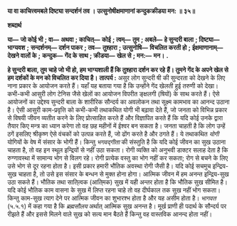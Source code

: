 **या वा काचित्त्वमबले दिष्ट्या सन्दर्शनं तव ।** **उत्सुनोषीक्षमाणानां कन्दुकक्रीडया मन: ॥ ३५॥** 

**शब्दार्थ** 

**या—** **जो कोई भी** **; वा—** **अथवा** **; काचित्—** **कोई** **; त्वम्—** **तुम** **; अबले—** **हे सुन्दरी बाला** **; दिष्ट्या—** **भाग्यवश** **;** **सन्दर्शनम्—** **दर्शन पाकर** **; तव—** **तुश्हारा** **; उत्सुनोषि—** **विचलित करती हो** **; ईक्षमाणानाम्—** **देखने वालों के** **;** **कन्दुक—** **गेंद के साथ** **; क्रीडया—** **खेल से** **; मन:—** **मन।** **.** 

**हे सुन्दरी बाला, तुम चाहे जो भी हो, हम भाग्यशाली हैं कि तुश्हारा दर्शन कर रहे** **हैं। तुमने गेंद के अपने खेल से हम दर्शकों के मन को विचलित कर दिया है।** **तात्पर्य :** असुर लोग सुन्दरी षी की सुन्दरता को देखने के लिए नाना प्रकार के आयोजन करते हैं। यहाँ यह बताया गया है कि उन्होंने गेंद खेलती हुई तरुणी को देखा। कभी-कभी आसुरी लोग टेनिस जैसे खेलों का आयोजन विपरीत ङ्क्षलगी (षियों) के साथ करते हैं। ऐसे आयोजनों का उद्देश्य सुन्दरी बाला के शारीरिक सौन्दर्य का अवलोकन तथा सूक्ष्म कामभाव का आनन्द उठाना है। ऐसी आसुरी काम-प्रवृत्ति को कभी-कभी तथाकथित योगी भी बढ़ावा देते हैं, जो जनता को विभिन्न प्रकार से विषयी जीवन व्यतीत करने के लिए प्रोत्साहित करते हैं और विज्ञापित करते हैं कि यदि कोई उनके द्वारा तैयार किए मन्त्र का ध्यान करेगा तो वह छह महीनों में ईश्वर बन सकता है। जनता चाहती है कि लोग उन्हें ठगें इसलिए श्रीकृष्ण ऐसे वंचकों को उत्पन्न करते हैं, जो ढोंग करते है और ठगते हैं। ये तथाकथित *योगी* योगियों के वेष में संसार के भोगी हैं। किन्तु *भगवद्गीता* की संस्तुति है कि यदि कोई जीवन का सुख उठाना चाहता है, तो वह इन स्थूल इन्द्रियों से नहीं उठा सकता। रोगी व्यक्ति को अनुभवी डाक्टर सलाह देता है कि रुग्णावस्था में सामान्य भोग से विलग रहे। रोगी प्रत्येक वस्तु का भोग नहीं कर सकता; रोग से बचने के लिए उसे भोग से दूर रहना होता है। इसी प्रकार हमारी भौतिक अवस्था रोगी जैसी है। यदि कोई सचमुच इन्द्रिय-सुख चाहता है, तो उसे इस संसार के बन्धन से मुक्त होना होगा। आत्मिक जीवन में हम अनन्त इन्द्रिय-सुख उठा सकते हैं। भौतिक तथा साति्त्वक (आति्मक) सुख में यही अन्तर होता है कि भौतिक सुख सीमित है। यदि कोई भौतिक काम वासना के सुख में लिप्त रहना चाहे तो वह दीर्घकाल तक सुख नहीं भोग सकता। किन्तु काम-सुख त्याग देने पर आत्मिक जीवन का शुभारश्भ होता है और यह असीम होता है। *भागवत* (५.५.१) में कहा गया है कि *ब्रह्मसौलय* अर्थात् आत्मिक सुख अनन्त है। मूर्ख प्राणी ही पदार्थ के सौन्दर्य पर रीझते हैं और इससे मिलने वाले सुख को सत्य मान बैठते हैं किन्तु वह वास्तविक आनन्द होता नहीं।  